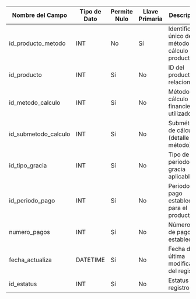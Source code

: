 | Nombre del Campo | Tipo de Dato | Permite Nulo | Llave Primaria | Descripción |
| --- | --- | --- | --- | --- |
| id_producto_metodo | INT | No | Sí | Identificador único del método de cálculo del producto |
| id_producto | INT | Sí | No | ID del producto relacionado |
| id_metodo_calculo | INT | Sí | No | Método de cálculo financiero utilizado |
| id_submetodo_calculo | INT | Sí | No | Submétodo de cálculo (detalle del método) |
| id_tipo_gracia | INT | Sí | No | Tipo de periodo de gracia aplicable |
| id_periodo_pago | INT | Sí | No | Periodo de pago establecido para el producto |
| numero_pagos | INT | Sí | No | Número total de pagos establecidos |
| fecha_actualiza | DATETIME | Sí | No | Fecha de última modificación del registro |
| id_estatus | INT | Sí | No | Estatus del registro |
